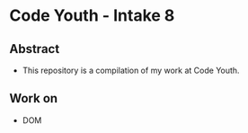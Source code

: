 # Code Youth - Intake 8

## Abstract
* This repository is a compilation of my work at Code Youth. 

## Work on
* DOM

